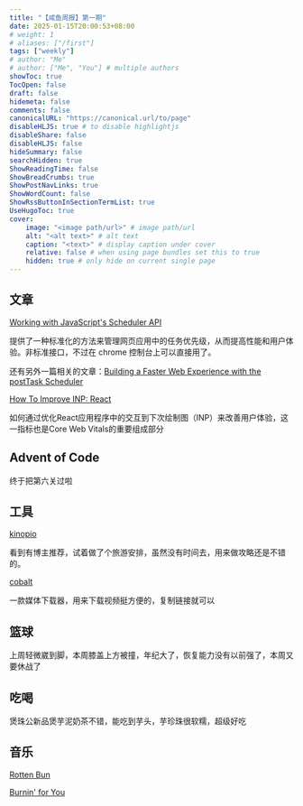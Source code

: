 ```yaml
---
title: "【咸鱼周报】第一期"
date: 2025-01-15T20:00:53+08:00  
# weight: 1
# aliases: ["/first"]
tags: ["weekly"]
# author: "Me"
# author: ["Me", "You"] # multiple authors
showToc: true
TocOpen: false
draft: false
hidemeta: false
comments: false
canonicalURL: "https://canonical.url/to/page"
disableHLJS: true # to disable highlightjs
disableShare: false
disableHLJS: false
hideSummary: false
searchHidden: true
ShowReadingTime: false
ShowBreadCrumbs: true
ShowPostNavLinks: true
ShowWordCount: false
ShowRssButtonInSectionTermList: true
UseHugoToc: true
cover:
    image: "<image path/url>" # image path/url
    alt: "<alt text>" # alt text
    caption: "<text>" # display caption under cover
    relative: false # when using page bundles set this to true
    hidden: true # only hide on current single page
---
```


## 文章

[Working with JavaScript's Scheduler API](https://www.trevorlasn.com/blog/javascript-scheduler-api) 

提供了一种标准化的方法来管理网页应用中的任务优先级，从而提高性能和用户体验。非标准接口，不过在 chrome 控制台上可以直接用了。

还有另外一篇相关的文章：[Building a Faster Web Experience with the postTask Scheduler](https://medium.com/airbnb-engineering/building-a-faster-web-experience-with-the-posttask-scheduler-276b83454e91)

[How To Improve INP: React](https://kurtextrem.de/posts/improve-inp-react)

如何通过优化React应用程序中的交互到下次绘制图（INP）来改善用户体验，这一指标也是Core Web Vitals的重要组成部分

## Advent of Code

终于把第六关过啦

## 工具

[kinopio](https://kinopio.club/leather-friend-AYOOWDdAGi0gKxe1XtTpF)

看到有博主推荐，试着做了个旅游安排，虽然没有时间去，用来做攻略还是不错的。

[cobalt](https://cobalt.tools/)

一款媒体下载器，用来下载视频挺方便的，复制链接就可以

## 篮球

上周轻微崴到脚，本周膝盖上方被撞，年纪大了，恢复能力没有以前强了，本周又要休战了

## 吃喝

煲珠公新品煲芋泥奶茶不错，能吃到芋头，芋珍珠很软糯，超级好吃

## 音乐

[Rotten Bun](https://music.apple.com/cn/album/rotten-bun/1640766234?i=1640766253)

[Burnin' for You](https://music.apple.com/cn/album/burnin-for-you/185865113?i=185865186)